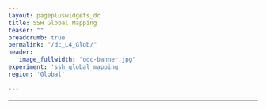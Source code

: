 ```yaml
---
layout: pagepluswidgets_dc
title: SSH Global Mapping 
teaser: ""
breadcrumb: true
permalink: "/dc_L4_Glob/"
header:
   image_fullwidth: "odc-banner.jpg" 
experiment: 'ssh_global_mapping'
region: 'Global'
 
--- 
```


  
---
